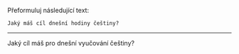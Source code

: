 Přeformuluj následující text:

```
Jaký máš cíl dnešní hodiny češtiny?
```

---

<!-- chatcmpl-749bWbdX96IRN6SDTLmW4ueETXjnn -->

Jaký cíl máš pro dnešní vyučování češtiny?

